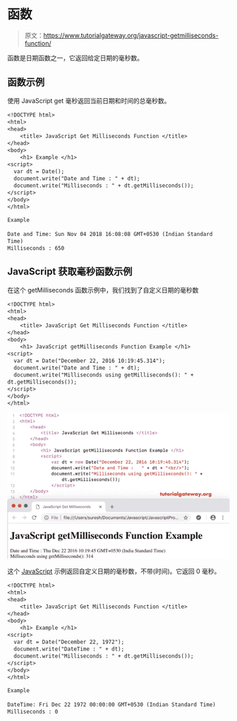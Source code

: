# 函数

> 原文：<https://www.tutorialgateway.org/javascript-getmilliseconds-function/>

函数是日期函数之一，它返回给定日期的毫秒数。

## 函数示例

使用 JavaScript get 毫秒返回当前日期和时间的总毫秒数。

```
<!DOCTYPE html>
<html>
<head>
    <title> JavaScript Get Milliseconds Function </title>
</head>
<body>
    <h1> Example </h1>
<script>
  var dt = Date();  
  document.write("Date and Time : " + dt);
  document.write("Milliseconds : " + dt.getMilliseconds());
</script>
</body>
</html>
```

```
Example

Date and Time: Sun Nov 04 2018 16:08:08 GMT+0530 (Indian Standard Time)
Milliseconds : 650
```

## JavaScript 获取毫秒函数示例

在这个 getMilliseconds 函数示例中，我们找到了自定义日期的毫秒数

```
<!DOCTYPE html>
<html>
<head>
    <title> JavaScript Get Milliseconds Function </title>
</head>
<body>
    <h1> JavaScript getMilliseconds Function Example </h1>
<script>
  var dt = Date("December 22, 2016 10:19:45.314");
  document.write("Date and Time : " + dt);
  document.write("Milliseconds using getMilliseconds(): " + dt.getMilliseconds());
</script>
</body>
</html>
```

![JavaScript getMilliseconds Function 2](img/59cd9b31abc10d2477072fe760c9a4f0.png)

这个 [JavaScript](https://www.tutorialgateway.org/javascript/) 示例返回自定义日期的毫秒数，不带(时间)。它返回 0 毫秒。

```
<!DOCTYPE html>
<html>
<head>
    <title> JavaScript Get Milliseconds Function </title>
</head>
<body>
    <h1> Example </h1>
<script>
  var dt = Date("December 22, 1972");
  document.write("DateTime : " + dt);
  document.write("Milliseconds : " + dt.getMilliseconds());
</script>
</body>
</html>
```

```
Example

DateTime: Fri Dec 22 1972 00:00:00 GMT+0530 (Indian Standard Time)
Milliseconds : 0
```